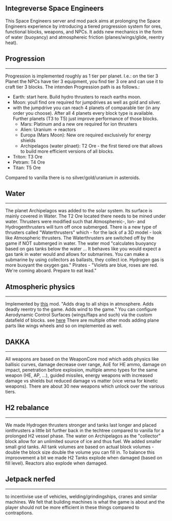 ## Integreverse Space Engineers

This Space Engineers server and mod pack aims at prolonging the Space Engineers experience by introducing a tiered progression system for ores, functional blocks, weapons, and NPCs.
It adds new mechanics in the form of water (buoyancy) and atmosphereic friction (planes/wings/glide, reentry heat).

## Progression
-----------

Progression is implemented roughly as 1 tier per planet. I.e.: on the tier 3 Planet the NPCs have tier 3 equipment, you find tier 3 ore and can use it to craft tier 3 blocks.
The intenden Progression path is as follows.:
* Earth: start here. Build hydro thrusters to reach earths moon.
* Moon: youll find ore required for jumpdrives as well as gold and silver.
* with the jumpdrive you can reach 4 planets of comparable tier (in any order you choose). After all 4 planets every block type is available. Further planets (T3 to T5) just improve performance of those blocks.
  + Mars: Platinum and a new ore required for ion thrusters
  + Alien: Uranium -> reactors
  + Europa (Mars Moon): New ore required exclusively for energy shields
  + Archipelagos (water plnaet): T2 Ore - the first tiered ore that allows to build more efficient versions of all blocks.
* Triton: T3 Ore
* Petram: T4 Ore
* Titan: T5 Ore

Compared to vanilla there is no silver/gold/uranium in asteroids.

## Water
-----

The planet Archipelagos was added to the solar system. Its surface is mainly covered in Water. The T2 Ore located there needs to be mined under water.
Thrusters were modified such that Atmosphereic-, Ion- and Hydrogenthrusters will turn off once submerged.
There is a new type of thrusters called "Waterthrusters" which - for the lack of a 3D model - look like Atmospheric thrusters.
The Waterthrusters are switched off by the game if NOT submerged in water.
The water mod "calculates buoyancy based on gas tanks below the water ... It behaves like you would expect a gas tank in water would and allows for submarines.
You can make a submarine by using collectors as ballasts, they collect ice. Hydrogen gas is more buoyant the oxygen gas."
Pirates - "Violets are blue, roses are red. We're coming aboard. Prepare to eat lead."

## Atmospheric physics

-------------------
Implemented by [this](https://steamcommunity.com/sharedfiles/filedetails/?id=571920453) mod. 
"Adds drag to all ships in atmosphere. Adds deadly reentry to the game. Adds wind to the game."
You can configure Aerodynamic Control Surfaces (wings/flaps and such) via the custom datafield of blocks. see [here](https://steamcommunity.com/sharedfiles/filedetails/?id=800500312)
There are multiple other mods adding plane parts like wings wheels and so on implemented as well.

## DAKKA
-----

All weapons are based on the WeaponCore mod which adds physics like ballisic curves, damage decrease over range, AoE for HE ammo, damage on impact, penetration before explosion, multiple ammo types for the same weapon (HE, AP, ...), guided missiles, energy weapons with increased damage vs shields but reduced damage vs matter (vice versa for kinetic weapons).
There are about 30 new weapons which unlock over the various tiers.

## H2 rebalance
------------

We made Hydrogen thrusters stronger and tanks last longer and placed ionthrusters a little bit further back in the techtree compared to vanilla for a prolonged H2 vessel phase.
The water on Archipelagos as the "collector" block allow for an unlimited source of ice and thus fuel. We added smaller small grid tanks. All tank volumes are based on actual block volumes - double the block size double the volume you can fill in.
To balance this improovement a bit we made H2 Tanks explode when damaged (based on fill level). Reactors also explode when damaged.

## Jetpack nerfed
--------------

to incentivise use of vehicles, welding/grindingships, cranes and similar machines. We felt that building machines is what the game is about and the player should not be more efficient in these things compared to contraptions.
